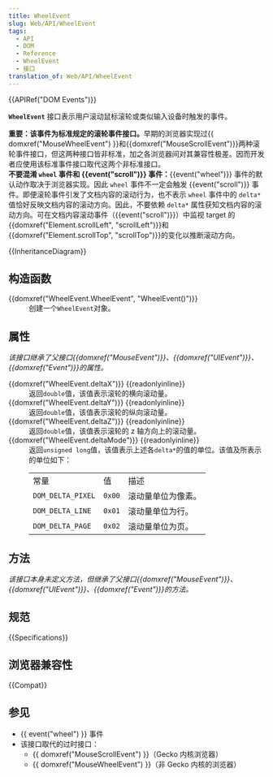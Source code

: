 ```yaml
---
title: WheelEvent
slug: Web/API/WheelEvent
tags:
  - API
  - DOM
  - Reference
  - WheelEvent
  - 接口
translation_of: Web/API/WheelEvent
---
```

<p>{{APIRef("DOM Events")}}</p>

<p><code><strong>WheelEvent</strong></code> 接口表示用户滚动鼠标滚轮或类似输入设备时触发的事件。</p>

<div class="warning"><strong>重要：该事件为标准规定的滚轮事件接口。</strong>早期的浏览器实现过{{ domxref("MouseWheelEvent") }}和{{domxref("MouseScrollEvent")}}两种滚轮事件接口，但这两种接口皆非标准，加之各浏览器间对其兼容性极差。因而开发者应使用该标准事件接口取代这两个非标准接口。</div>

<div class="note"><strong>不要混淆 <code>wheel</code> 事件和 {{event("scroll")}} 事件：</strong>{{event("wheel")}} 事件的默认动作取决于浏览器实现。因此 <code>wheel</code> 事件不一定会触发 {{event("scroll")}} 事件。即便滚轮事件引发了文档内容的滚动行为，也不表示 <code>wheel</code> 事件中的 <code>delta*</code> 值恰好反映文档内容的滚动方向。因此，不要依赖 <code>delta*</code> 属性获知文档内容的滚动方向。可在文档内容滚动事件（{{event("scroll")}}）中监视 target 的{{domxref("Element.scrollLeft", "scrollLeft")}}和{{domxref("Element.scrollTop", "scrollTop")}}的变化以推断滚动方向。</div>

<p>{{InheritanceDiagram}}</p>

<h2 id="构造函数">构造函数</h2>

<dl>
 <dt>{{domxref("WheelEvent.WheelEvent", "WheelEvent()")}}</dt>
 <dd>创建一个<code>WheelEvent</code>对象。</dd>
</dl>

<h2 id="属性">属性</h2>

<p><em>该接口继承了父接口{{domxref("MouseEvent")}}、{{domxref("UIEvent")}}、{{domxref("Event")}}的属性。</em></p>

<dl id="raw_prop">
 <dt>{{domxref("WheelEvent.deltaX")}} {{readonlyinline}}</dt>
 <dd>返回<code>double</code>值，该值表示滚轮的横向滚动量。</dd>
 <dt>{{domxref("WheelEvent.deltaY")}} {{readonlyinline}}</dt>
 <dd>返回<code>double</code>值，该值表示滚轮的纵向滚动量。</dd>
 <dt>{{domxref("WheelEvent.deltaZ")}} {{readonlyinline}}</dt>
 <dd>返回<code>double</code>值，该值表示滚轮的 z 轴方向上的滚动量。</dd>
 <dt>{{domxref("WheelEvent.deltaMode")}} {{readonlyinline}}</dt>
 <dd>返回<code>unsigned long</code>值，该值表示上述各<code>delta*</code>的值的单位。该值及所表示的单位如下：
 <table class="standard-table">
  <tbody>
   <tr>
    <td class="header">常量</td>
    <td class="header">值</td>
    <td class="header">描述</td>
   </tr>
   <tr>
    <td><code>DOM_DELTA_PIXEL</code></td>
    <td><code>0x00</code></td>
    <td>滚动量单位为像素。</td>
   </tr>
   <tr>
    <td><code>DOM_DELTA_LINE</code></td>
    <td><code>0x01</code></td>
    <td>滚动量单位为行。</td>
   </tr>
   <tr>
    <td><code>DOM_DELTA_PAGE</code></td>
    <td><code>0x02</code></td>
    <td>滚动量单位为页。</td>
   </tr>
  </tbody>
 </table>
 </dd>
</dl>

<h2 id="方法">方法</h2>

<p><em>该接口本身未定义方法，但继承了父接口{{domxref("MouseEvent")}}、{{domxref("UIEvent")}}、{{domxref("Event")}}的方法。</em></p>

<h2 id="规范">规范</h2>

{{Specifications}}

<h2 id="浏览器兼容性">浏览器兼容性</h2>

<p>{{Compat}}</p>

<h2 id="参见">参见</h2>

<ul>
 <li>{{ event("wheel") }} 事件</li>
 <li>该接口取代的过时接口：
  <ul>
   <li>{{ domxref("MouseScrollEvent") }}（Gecko 内核浏览器）</li>
   <li>{{ domxref("MouseWheelEvent") }}（非 Gecko 内核的浏览器）</li>
  </ul>
 </li>
</ul>
